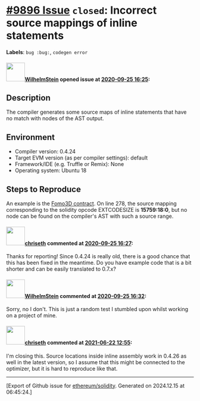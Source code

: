 # [\#9896 Issue](https://github.com/ethereum/solidity/issues/9896) `closed`: Incorrect source mappings of inline statements
**Labels**: `bug :bug:`, `codegen error`


#### <img src="https://avatars.githubusercontent.com/u/32384493?u=94a4c806318f395d0028d4278843396107415bc0&v=4" width="50">[WilhelmStein](https://github.com/WilhelmStein) opened issue at [2020-09-25 16:25](https://github.com/ethereum/solidity/issues/9896):

## Description

The compiler generates some source maps of inline statements that have no match with nodes of the AST output. 

## Environment

- Compiler version: 0.4.24
- Target EVM version (as per compiler settings): default
- Framework/IDE (e.g. Truffle or Remix): None
- Operating system: Ubuntu 18

## Steps to Reproduce

An example is the [Fomo3D contract](https://etherscan.io/address/0xa62142888aba8370742be823c1782d17a0389da1).
On line 278, the source mapping corresponding to the solidity opcode EXTCODESIZE is **15759:18:0**, but no node can be found on the compiler's AST with such a source range.




#### <img src="https://avatars.githubusercontent.com/u/9073706?v=4" width="50">[chriseth](https://github.com/chriseth) commented at [2020-09-25 16:27](https://github.com/ethereum/solidity/issues/9896#issuecomment-699026285):

Thanks for reporting! Since 0.4.24 is really old, there is a good chance that this has been fixed in the meantime. Do you have example code that is a bit shorter and can be easily translated to 0.7.x?

#### <img src="https://avatars.githubusercontent.com/u/32384493?u=94a4c806318f395d0028d4278843396107415bc0&v=4" width="50">[WilhelmStein](https://github.com/WilhelmStein) commented at [2020-09-25 16:32](https://github.com/ethereum/solidity/issues/9896#issuecomment-699028484):

Sorry, no I don't. This is just a random test I stumbled upon whilst working on a project of mine.

#### <img src="https://avatars.githubusercontent.com/u/9073706?v=4" width="50">[chriseth](https://github.com/chriseth) commented at [2021-06-22 12:55](https://github.com/ethereum/solidity/issues/9896#issuecomment-865958152):

I'm closing this. Source locations inside inline assembly work in 0.4.26 as well in the latest version, so I assume that this might be connected to the optimizer, but it is hard to reproduce like that.


-------------------------------------------------------------------------------



[Export of Github issue for [ethereum/solidity](https://github.com/ethereum/solidity). Generated on 2024.12.15 at 06:45:24.]
